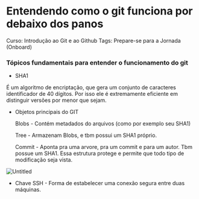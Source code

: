 # Entendendo como o git funciona por debaixo dos panos

Curso: Introdução ao Git e ao Github
Tags: Prepare-se para a Jornada (Onboard)

### Tópicos fundamentais para entender o funcionamento do git

- SHA1

É um algoritmo de encriptação, que gera um conjunto de caracteres identificador de 40 dígitos. Por isso ele é extremamente eficiente em distinguir versões por menor que sejam.

- Objetos principais do GIT
    
    Blobs - Contém metadados do arquivos (como por exemplo seu SHA1)
    
    Tree - Armazenam Blobs, e tbm possui um SHA1 próprio.
    
    Commit - Aponta pra uma arvore, pra um commit e para um autor. Tbm possue um SHA1. Essa estrutura protege e permite que todo tipo de modificação seja vista.
    

![Untitled](Entendendo%20como%20o%20git%20funciona%20por%20debaixo%20dos%20pan%201589973f669d4c20adcb27934f15d269/Untitled.png)

- Chave SSH - Forma de estabelecer uma conexão segura entre duas máquinas.